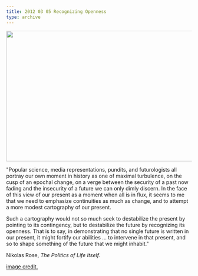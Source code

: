 ```yaml
---
title: 2012 03 05 Recognizing Openness
type: archive
---
```


<p><a href="http://ablersite.files.wordpress.com/2012/03/map-sci_collabo2.jpg"><img class="alignnone  wp-image-3860" title="map-sci_collabo2" alt="" src="{{ site.baseurl }}/uploads/map-sci_collabo2.jpg?w=1024" width="717" height="354" /></a></p>
<p>"Popular science, media representations, pundits, and futurologists all portray our own moment in history as one of maximal turbulence, on the cusp of an epochal change, on a verge between the security of a past now fading and the insecurity of a future we can only dimly discern. In the face of this view of our present as a moment when all is in flux, it seems to me that we need to emphasize continuities as much as change, and to attempt a more modest cartography of our present.</p>
<p>Such a cartography would not so much seek to destabilize the present by pointing to its contingency, but to destabilize the future by recognizing its openness. That is to say, in demonstrating that no single future is written in our present, it might fortify our abilities ... to intervene in that present, and so to shape something of the future that we might inhabit."</p>
<p>Nikolas Rose, <em>The Politics of Life Itself.</em></p>
<p><a href="http://www.google.com/imgres?start=157&amp;hl=en&amp;client=firefox-a&amp;hs=XQ2&amp;sa=X&amp;rls=org.mozilla:en-US:official&amp;biw=1431&amp;bih=933&amp;tbm=isch&amp;prmd=imvns&amp;tbnid=u_P42QiaU4QZNM:&amp;imgrefurl=http://augmentation.blogspot.com/&amp;docid=z1U1JtZ7bMtBwM&amp;imgurl=http://flowingdata.com/wp-content/uploads/2011/01/collabo_links-medium-900x450.jpg&amp;w=900&amp;h=450&amp;ei=zEFVT76KI6Xq0gHq_5C9DQ&amp;zoom=1&amp;iact=rc&amp;dur=668&amp;sig=100649654285995130329&amp;page=5&amp;tbnh=94&amp;tbnw=188&amp;ndsp=40&amp;ved=1t:429,r:1,s:157&amp;tx=102&amp;ty=52">image credit.</a></p>

